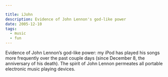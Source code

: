 ```yaml
---

title: iJohn
description: Evidence of John Lennon's god-like power
date: 2005-12-10
tags:
  - music
  - fun
---
```


Evidence of John Lennon’s god-like power: my iPod has played his songs more frequently over the past couple days (since December 8, the anniversary of his death). The spirit of John Lennon permeates all portable electronic music playing devices.
